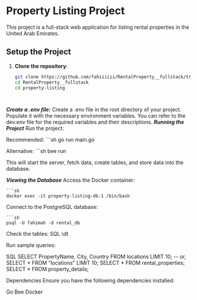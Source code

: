 # Property Listing Project

This project is a full-stack web application for listing rental properties in the United Arab Emirates. 

## Setup the Project

1. **Clone the repository**:
   ```sh
   git clone https://github.com/fahiiiiii/RentalProperty__fullstack/tree/main/property-listing
   cd RentalProperty__fullstack
   cd property-listing

 
***Create a .env file:***
Create a .env file in the root directory of your project.
Populate it with the necessary environment variables. You can refer to the dev.env file for the required variables and their descriptions.
***Running the Project***
Run the project:

Recommended:
    ```sh
    go run main.go

Alternative:
    ```sh
    bee run

This will start the server, fetch data, create tables, and store data into the database.

***Viewing the Database***
Access the Docker container:

    ```sh
    docker exec -it property-listing-db-1 /bin/bash
    
Connect to the PostgreSQL database:

    ```sh
    psql -U fahimah -d rental_db

Check the tables:
 SQL
\dt

Run sample queries:

SQL
SELECT PropertyName, City, Country FROM locations LIMIT 10;
-- or,
SELECT * FROM "locations" LIMIT 10;
SELECT * FROM rental_properties;
SELECT * FROM property_details;


Dependencies
Ensure you have the following dependencies installed:

Go
Bee
Docker
